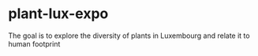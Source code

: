 # plant-lux-expo
The goal is to explore the diversity of plants in Luxembourg and relate it to human footprint 
